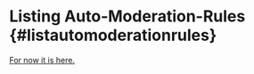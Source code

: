 Listing Auto-Moderation-Rules {#listautomoderationrules}
============
[For now it is here.](https://github.com/RealTimeChris/DiscordCoreAPI/blob/main/source/auto_moderation_entities.cpp#l53)